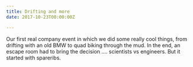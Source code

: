 ```yaml
---
title: Drifting and more
date: 2017-10-23T00:00:00Z

---
```

Our first real company event in which we did some really cool things, from drifting with an old BMW to quad biking through the mud. In the end, an escape room had to bring the decision .... scientists vs engineers. But it started with spareribs.
